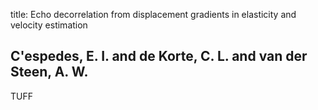 title: Echo decorrelation from displacement gradients in elasticity and velocity estimation

## C'espedes, E. I. and de Korte, C. L. and van der Steen, A. W.
TUFF

